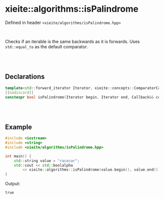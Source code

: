 # xieite::algorithms::isPalindrome
Defined in header `<xieite/algorithms/isPalindrome.hpp>`

<br/>

Checks if an iterable is the same backwards as it is forwards. Uses `std::equal_to` as the default comparator.

<br/><br/>

## Declarations
```cpp
template<std::forward_iterator Iterator, xieite::concepts::ComparatorCallback<typename std::iterator_traits<Iterator>::value_type> Callback = std::equal_to<typename std::iterator_traits<Iterator>::value_type>>
[[nodiscard]]
constexpr bool isPalindrome(Iterator begin, Iterator end, Callback&& comparator = Callback()) noexcept;
```

<br/><br/>

## Example
```cpp
#include <iostream>
#include <string>
#include <xieite/algorithms/isPalindrome.hpp>

int main() {
	std::string value = "racecar";
	std::cout << std::boolalpha
		<< xieite::algorithms::isPalindrome(value.begin(), value.end()) << '\n';
}
```
Output:
```
true
```
